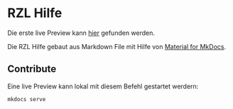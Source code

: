 # RZL Hilfe

Die erste live Preview kann [hier](https://purple-wave-084806310.4.azurestaticapps.net/) gefunden werden.

Die RZL Hilfe gebaut aus Markdown File mit Hilfe von [Material for MkDocs](https://squidfunk.github.io/mkdocs-material/).

## Contribute

Eine live Preview kann lokal mit diesem Befehl gestartet werdern:
```
mkdocs serve
```

